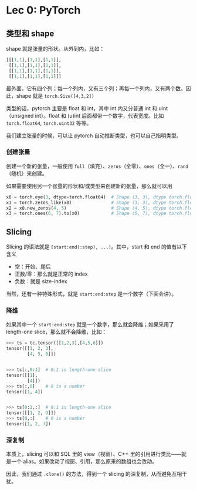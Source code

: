 # Lec 0: PyTorch

## 类型和 shape

shape 就是张量的形状。从外到内，比如：

```python
[[[1,1],[1,1],[1,1]],
 [[1,1],[1,1],[1,1]],
 [[1,1],[1,1],[1,1]],
 [[1,1],[1,1],[1,1]]]
```

最外面，它有四个列；每一个列内，又有三个列；再每一个列内，又有两个数。因此，shape 就是 `torch.Size([4,3,2])`

类型的话，pytorch 主要是 float 和 int，其中 int 内又分普通 int 和 uint（unsigned int）。float 和 (u)int 后面都带一个数字，代表宽度。比如 `torch.float64`, `torch.uint32` 等等。

我们建立张量的时候，可以让 pytorch 自动推断类型，也可以自己指明类型。

### 创建张量

创建一个新的张量，一般使用 `full`（填充）、`zeros`（全零）、`ones`（全一）、`rand`（随机）来创建。

如果需要使用另一个张量的形状和/或类型来创建新的张量，那么就可以用

```python
x0 = torch.eye(3, dtype=torch.float64)  # Shape (3, 3), dtype torch.float64
x1 = torch.zeros_like(x0)               # Shape (3, 3), dtype torch.float64 # copy shape and type
x2 = x0.new_zeros(4, 5)                 # Shape (4, 5), dtype torch.float64 # copy type
x3 = torch.ones(6, 7).to(x0)            # Shape (6, 7), dtype torch.float64) # copy type
```

## Slicing

Slicing 的语法就是 `[start:end(:step), ...]`。其中，start 和 end 的值有以下含义

- 空：开始、尾后
- 正数/零：那么就是正常的 index
- 负数：就是 size-index

当然，还有一种特殊形式，就是 `start:end:step` 是一个数字（下面会讲）。

### 降维

如果其中一个 `start:end:step` 就是一个数字，那么就会降维；如果采用了 length-one slice，那么就不会降维，比如：

```python
>>> ts = tc.tensor([[1,2,3],[4,5,6]])
tensor([[1, 2, 3],
        [4, 5, 6]])


>>> ts[:,0:1]  # 0:1 is length-one slice
tensor([[1],
        [4]])
>>> ts[:,0]    # 0 is a number
tensor([1, 4])


>>> ts[0:1,:]  # 0:1 is length-one slice
tensor([[1, 2, 3]])
>>> ts[0,:]    # 0 is a number
tensor([1, 2, 3])
```

### 深复制

本质上，slicing 可以和 SQL 里的 view（视窗）、C++ 里的引用进行类比——就是一个 alias。如果改动了视窗、引用，那么原来的数组也会改动。

因此，我们通过 `.clone()` 的方法，得到一个 slicing 的深复制，从而避免互相干扰。
